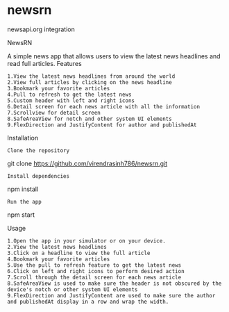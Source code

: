 # newsrn
newsapi.org integration


NewsRN

A simple news app that allows users to view the latest news headlines and read full articles.
Features

    1.View the latest news headlines from around the world
    2.View full articles by clicking on the news headline
    3.Bookmark your favorite articles
    4.Pull to refresh to get the latest news
    5.Custom header with left and right icons
    6.Detail screen for each news article with all the information
    7.Scrollview for detail screen
    8.SafeAreaView for notch and other system UI elements
    9.FlexDirection and JustifyContent for author and publishedAt

Installation

    Clone the repository

git clone https://github.com/virendrasinh786/newsrn.git

    Install dependencies

npm install

    Run the app

npm start

Usage

    1.Open the app in your simulator or on your device.
    2.View the latest news headlines
    3.Click on a headline to view the full article
    4.Bookmark your favorite articles
    5.Use the pull to refresh feature to get the latest news
    6.Click on left and right icons to perform desired action
    7.Scroll through the detail screen for each news article
    8.SafeAreaView is used to make sure the header is not obscured by the device's notch or other system UI elements
    9.FlexDirection and JustifyContent are used to make sure the author and publishedAt display in a row and wrap the width.
